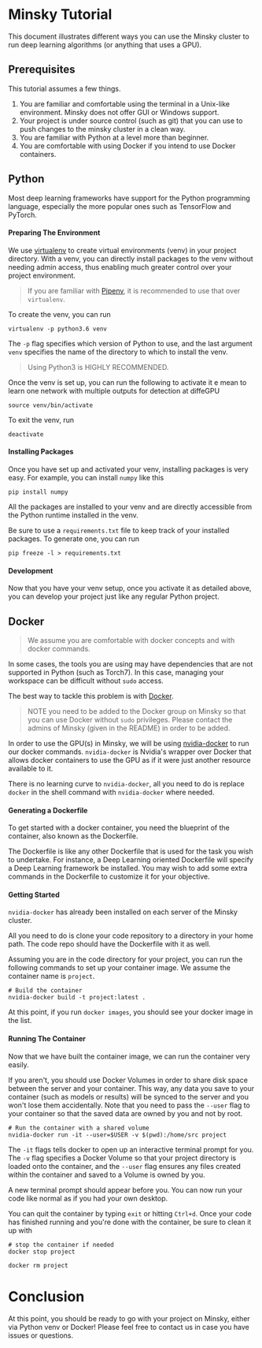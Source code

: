# Minsky Tutorial

This document illustrates different ways you can use the Minsky cluster to run deep learning algorithms (or anything that uses a GPU).

## Prerequisites

This tutorial assumes a few things.

1. You are familiar and comfortable using the terminal in a Unix-like environment. Minsky does not offer GUI or Windows support.
2. Your project is under source control (such as git) that you can use to push changes to the minsky cluster in a clean way.
3. You are familiar with Python at a level more than beginner.
4. You are comfortable with using Docker if you intend to use Docker containers.

## Python

Most deep learning frameworks have support for the Python programming language, especially the more popular ones such as TensorFlow and PyTorch.

#### Preparing The Environment

We use [virtualenv](https://virtualenv.pypa.io/en/stable/) to create virtual environments (venv) in your project directory. With a venv, you can directly install packages to the venv without needing admin access, thus enabling much greater control over your project environment.

> If you are familiar with [Pipenv](pipenv.org), it is recommended to use that over `virtualenv`.

To create the venv, you can run 

```shell
virtualenv -p python3.6 venv
```

The `-p` flag specifies which version of Python to use, and the last argument `venv` specifies the name of the directory to which to install the venv.

> Using Python3 is HIGHLY RECOMMENDED.

Once the venv is set up, you can run the following to activate it
e mean to learn one network with multiple outputs for detection at diffeGPU
```shell
source venv/bin/activate
```

To exit the venv, run

```shell
deactivate
```

#### Installing Packages

Once you have set up and activated your venv, installing packages is very easy. For example, you can install `numpy` like this

```shell
pip install numpy
```

All the packages are installed to your venv and are directly accessible from the Python runtime installed in the venv.

Be sure to use a `requirements.txt` file to keep track of your installed packages. To generate one, you can run

```shell
pip freeze -l > requirements.txt
```

#### Development

Now that you have your venv setup, once you activate it as detailed above, you can develop your project just like any regular Python project.


## Docker

> We assume you are comfortable with docker concepts and with docker commands.

In some cases, the tools you are using may have dependencies that are not supported in Python (such as Torch7). In this case, managing your workspace can be difficult without `sudo` access. 

The best way to tackle this problem is with [Docker](https://www.docker.com).

> NOTE you need to be added to the Docker group on Minsky so that you can use Docker without `sudo` privileges. Please contact the admins of Minsky (given in the README) in order to be added.

In order to use the GPU(s) in Minsky, we will be using [nvidia-docker](https://github.com/NVIDIA/nvidia-docker) to run our docker commands. `nvidia-docker` is Nvidia's wrapper over Docker that allows docker containers to use the GPU as if it were just another resource available to it.

There is no learning curve to `nvidia-docker`, all you need to do is replace `docker` in the shell command with `nvidia-docker` where needed.

#### Generating a Dockerfile

To get started with a docker container, you need the blueprint of the container, also known as the Dockerfile.

The Dockerfile is like any other Dockerfile that is used for the task you wish to undertake. For instance, a Deep Learning oriented Dockerfile will specify a Deep Learning framework be installed. You may wish to add some extra commands in the Dockerfile to customize it for your objective.

#### Getting Started

`nvidia-docker` has already been installed on each server of the Minsky cluster.

All you need to do is clone your code repository to a directory in your home path. The code repo should have the Dockerfile with it as well.

Assuming you are in the code directory for your project, you can run the following commands to set up your container image. We assume the container name is `project`.

```shell
# Build the container
nvidia-docker build -t project:latest .
```

At this point, if you run `docker images`, you should see your docker image in the list.

#### Running The Container

Now that we have built the container image, we can run the container very easily.

If you aren't, you should use Docker Volumes in order to share disk space between the server and your container. This way, any data you save to your container (such as models or results) will be synced to the server and you won't lose them accidentally. Note that you need to pass the `--user` flag to your container so that the saved data are owned by you and not by root.

```shell
# Run the container with a shared volume
nvidia-docker run -it --user=$USER -v $(pwd):/home/src project
```

The `-it` flags tells docker to open up an interactive terminal prompt for you. The `-v` flag specifies a Docker Volume so that your project directory is loaded onto the container, and the `--user` flag ensures any files created within the container and saved to a Volume is owned by you.

A new terminal prompt should appear before you. You can now run your code like normal as if you had your own desktop.

You can quit the container by typing `exit` or hitting `Ctrl+d`. Once your code has finished running and you're done with the container, be sure to clean it up with

```shell
# stop the container if needed
docker stop project

docker rm project
```

# Conclusion
At this point, you should be ready to go with your project on Minsky, either via Python venv or Docker! Please feel free to contact us in case you have issues or questions.
